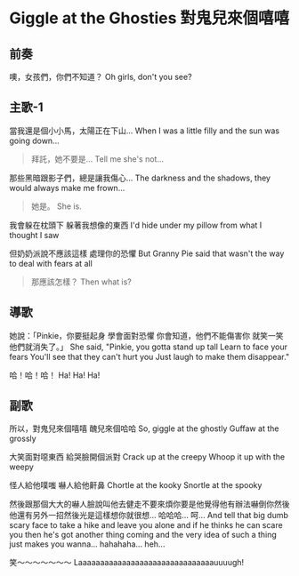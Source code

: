 # Giggle at the Ghosties 對鬼兒來個嘻嘻

## 前奏

噢，女孩們，你們不知道？
Oh girls, don't you see?

## 主歌-1

當我還是個小小馬，太陽正在下山...
When I was a little filly and the sun was going down...

> 拜託，她不要是...
> Tell me she's not...

那些黑暗跟影子們，總是讓我傷心...
The darkness and the shadows, they would always make me frown...

> 她是。
> She is.

我會躲在枕頭下
躲著我想像的東西
I'd hide under my pillow
from what I thought I saw

但奶奶派說不應該這樣
處理你的恐懼
But Granny Pie said that wasn't the way
to deal with fears at all

> 那應該怎樣？
> Then what is?

## 導歌

她說：「Pinkie，你要挺起身
學會面對恐懼
你會知道，他們不能傷害你
就笑一笑他們就消失了。」
She said, "Pinkie, you gotta stand up tall
Learn to face your fears
You'll see that they can't hurt you
Just laugh to make them disappear."

哈！哈！哈！
Ha! Ha! Ha!

## 副歌

所以，對鬼兒來個嘻嘻
醜兒來個哈哈
So, giggle at the ghostly
Guffaw at the grossly

大笑面對噁東西
給哭臉開個派對
Crack up at the creepy
Whoop it up with the weepy

怪人給他噗嗤
嚇人給他鼾鼻
Chortle at the kooky
Snortle at the spooky

然後跟那個大大的嚇人臉說叫他去健走不要來煩你要是他覺得他有辦法嚇倒你然後他還有另外一招然後光是這樣想你就很想... 哈哈哈... 呵...
And tell that big dumb scary face to take a hike and leave you alone and if he thinks he can scare you then he's got another thing coming and the very idea of such a thing just makes you wanna... hahahaha... heh...

笑～～～～～～～
Laaaaaaaaaaaaaaaaaaaaaaaaaaaaaaauuuugh!
